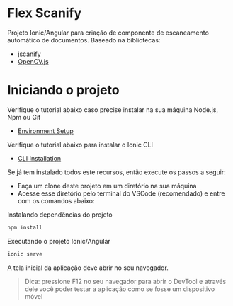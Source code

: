 # Flex Scanify
Projeto Ionic/Angular para criação de componente de escaneamento automático de documentos.
Baseado na bibliotecas:
- [jscanify](https://colonelparrot.github.io/jscanify/) 
- [OpenCV.js](https://docs.opencv.org/4.8.0/d5/d10/tutorial_js_root.html)

# Iniciando o projeto

Verifique o tutorial abaixo caso precise instalar na sua máquina Node.js, Npm ou Git
- [Environment Setup](https://ionicframework.com/docs/intro/environment)

Verifique o tutorial abaixo para instalar o Ionic CLI
- [CLI Installation](https://ionicframework.com/docs/intro/cli)

Se já tem instalado todos este recursos, então execute os passos a seguir:
- Faça um clone deste projeto em um diretório na sua máquina
- Acesse esse diretório pelo terminal do VSCode (recomendado) e entre com os comandos abaixo:

Instalando dependências do projeto
```bash
npm install
```
Executando o projeto Ionic/Angular
```bash
ionic serve
```
A tela inicial da aplicação deve abrir no seu navegador.
> Dica: pressione F12 no seu navegador para abrir o DevTool e através dele você poder testar a aplicação como se fosse um dispositivo móvel









